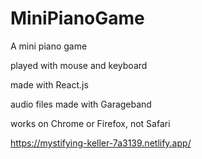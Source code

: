 # MiniPianoGame

A mini piano game

played with mouse and keyboard 

made with React.js

audio files made with Garageband

works on Chrome or Firefox, not Safari

https://mystifying-keller-7a3139.netlify.app/

